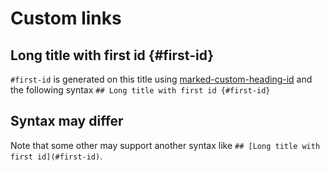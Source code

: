 # Custom links

## Long title with first id {#first-id}

`#first-id` is generated on this title using [marked-custom-heading-id](https://github.com/markedjs/marked-custom-heading-id) and the following syntax `## Long title with first id {#first-id}`

## Syntax may differ

Note that some other may support another syntax like `## [Long title with first id](#first-id)`.
